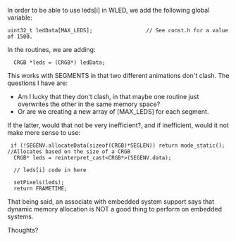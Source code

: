In order to be able to use leds[i] in WLED, we add the following global variable:

```
uint32_t ledData[MAX_LEDS];                 // See const.h for a value of 1500.
```

In the routines, we are adding:

```
  CRGB *leds = (CRGB*) ledData;
```

This works with SEGMENTS in that two different animations don't clash. The questions I have are:

* Am I lucky that they don't clash, in that maybe one routine just overwrites the other in the same memory space?
* Or are we creating a new array of [MAX_LEDS] for each segment.

If the latter, would that not be very inefficient?, and if inefficient, would it not make more sense to use:

```
 if (!SEGENV.allocateData(sizeof(CRGB)*SEGLEN)) return mode_static(); //Allocates based on the size of a CRGB
  CRGB* leds = reinterpret_cast<CRGB*>(SEGENV.data);

  // leds[i] code in here

  setPixels(leds);
  return FRAMETIME;
```

That being said, an associate with embedded system support says that dynamic memory allocation is NOT a good thing to perform on embedded systems.

Thoughts?  